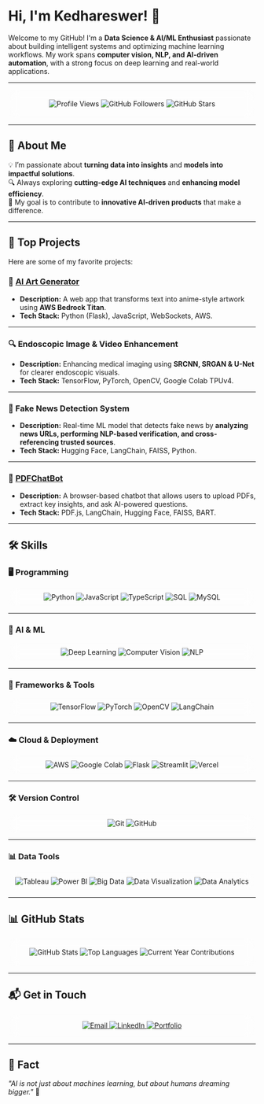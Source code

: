 # Hi, I'm Kedhareswer! 👋  

Welcome to my GitHub! I'm a **Data Science & AI/ML Enthusiast** passionate about building intelligent systems and optimizing machine learning workflows. My work spans **computer vision, NLP, and AI-driven automation**, with a strong focus on deep learning and real-world applications.

---

<div align="center" style="background: rgba(255, 255, 255, 0.1); border-radius: 15px; backdrop-filter: blur(10px); padding: 20px;">
  <img src="https://komarev.com/ghpvc/?username=Kedhareswer&color=blue" alt="Profile Views">
  <img src="https://img.shields.io/github/followers/Kedhareswer?style=social&label=Followers" alt="GitHub Followers">
  <img src="https://img.shields.io/github/stars/Kedhareswer?style=social&label=Stars" alt="GitHub Stars">
</div>

---

## 🚀 About Me  
💡 I’m passionate about **turning data into insights** and **models into impactful solutions**.  
🔍 Always exploring **cutting-edge AI techniques** and **enhancing model efficiency**.  
🎯 My goal is to contribute to **innovative AI-driven products** that make a difference.  

---

## 🌟 Top Projects  
Here are some of my favorite projects:

### 🎨 [AI Art Generator](https://github.com/Kedhareswer/AWSHackathon2025)  
- **Description:** A web app that transforms text into anime-style artwork using **AWS Bedrock Titan**.  
- **Tech Stack:** Python (Flask), JavaScript, WebSockets, AWS.  

---

### 🔍 Endoscopic Image & Video Enhancement  
- **Description:** Enhancing medical imaging using **SRCNN, SRGAN & U-Net** for clearer endoscopic visuals.  
- **Tech Stack:** TensorFlow, PyTorch, OpenCV, Google Colab TPUv4.  

---

### 📰 Fake News Detection System  
- **Description:** Real-time ML model that detects fake news by **analyzing news URLs, performing NLP-based verification, and cross-referencing trusted sources**.  
- **Tech Stack:** Hugging Face, LangChain, FAISS, Python.  

---

### 🤖 [PDFChatBot](https://github.com/Kedhareswer/PDFChatBot)  
- **Description:** A browser-based chatbot that allows users to upload PDFs, extract key insights, and ask AI-powered questions.  
- **Tech Stack:** PDF.js, LangChain, Hugging Face, FAISS, BART.  

---

## 🛠️ Skills  

### 🖥 Programming  
<div align="center" style="background: rgba(255, 255, 255, 0.1); border-radius: 15px; backdrop-filter: blur(10px); padding: 10px;">
  <img src="https://img.shields.io/badge/Python-3776AB?style=for-the-badge&logo=python&logoColor=white" alt="Python">
  <img src="https://img.shields.io/badge/JavaScript-F7DF1E?style=for-the-badge&logo=javascript&logoColor=black" alt="JavaScript">
  <img src="https://img.shields.io/badge/TypeScript-007ACC?style=for-the-badge&logo=typescript&logoColor=white" alt="TypeScript">
  <img src="https://img.shields.io/badge/SQL-4479A1?style=for-the-badge&logo=postgresql&logoColor=white" alt="SQL">
  <img src="https://img.shields.io/badge/MySQL-4479A1?style=for-the-badge&logo=mysql&logoColor=white" alt="MySQL">
</div>

---

### 🤖 AI & ML  
<div align="center" style="background: rgba(255, 255, 255, 0.1); border-radius: 15px; backdrop-filter: blur(10px); padding: 10px;">
  <img src="https://img.shields.io/badge/Deep%20Learning-FF6F00?style=for-the-badge&logo=deep-learning&logoColor=white" alt="Deep Learning">
  <img src="https://img.shields.io/badge/Computer%20Vision-EE4C2C?style=for-the-badge&logo=computer-vision&logoColor=white" alt="Computer Vision">
  <img src="https://img.shields.io/badge/NLP-5C3EE8?style=for-the-badge&logo=nlp&logoColor=white" alt="NLP">
</div>

---

### 🚀 Frameworks & Tools  
<div align="center" style="background: rgba(255, 255, 255, 0.1); border-radius: 15px; backdrop-filter: blur(10px); padding: 10px;">
  <img src="https://img.shields.io/badge/TensorFlow-FF6F00?style=for-the-badge&logo=tensorflow&logoColor=white" alt="TensorFlow">
  <img src="https://img.shields.io/badge/PyTorch-EE4C2C?style=for-the-badge&logo=pytorch&logoColor=white" alt="PyTorch">
  <img src="https://img.shields.io/badge/OpenCV-5C3EE8?style=for-the-badge&logo=opencv&logoColor=white" alt="OpenCV">
  <img src="https://img.shields.io/badge/LangChain-0052CC?style=for-the-badge&logo=langchain&logoColor=white" alt="LangChain">
</div>

---

### ☁️ Cloud & Deployment  
<div align="center" style="background: rgba(255, 255, 255, 0.1); border-radius: 15px; backdrop-filter: blur(10px); padding: 10px;">
  <img src="https://img.shields.io/badge/AWS-232F3E?style=for-the-badge&logo=amazon-aws&logoColor=white" alt="AWS">
  <img src="https://img.shields.io/badge/Google%20Colab-F9AB00?style=for-the-badge&logo=google-colab&logoColor=white" alt="Google Colab">
  <img src="https://img.shields.io/badge/Flask-000000?style=for-the-badge&logo=flask&logoColor=white" alt="Flask">
  <img src="https://img.shields.io/badge/Streamlit-FF4B4B?style=for-the-badge&logo=streamlit&logoColor=white" alt="Streamlit">
  <img src="https://img.shields.io/badge/Vercel-000000?style=for-the-badge&logo=vercel&logoColor=white" alt="Vercel">
</div>

---

### 🛠 Version Control  
<div align="center" style="background: rgba(255, 255, 255, 0.1); border-radius: 15px; backdrop-filter: blur(10px); padding: 10px;">
  <img src="https://img.shields.io/badge/Git-F05032?style=for-the-badge&logo=git&logoColor=white" alt="Git">
  <img src="https://img.shields.io/badge/GitHub-181717?style=for-the-badge&logo=github&logoColor=white" alt="GitHub">
</div>

---

### 📊 Data Tools  
<div align="center" style="background: rgba(255, 255, 255, 0.1); border-radius: 15px; backdrop-filter: blur(10px); padding: 10px;">
  <img src="https://img.shields.io/badge/Tableau-E97627?style=for-the-badge&logo=tableau&logoColor=white" alt="Tableau">
  <img src="https://img.shields.io/badge/Power%20BI-F2C811?style=for-the-badge&logo=power-bi&logoColor=black" alt="Power BI">
  <img src="https://img.shields.io/badge/Big%20Data-FF6F00?style=for-the-badge&logo=big-data&logoColor=white" alt="Big Data">
  <img src="https://img.shields.io/badge/Data%20Visualization-007ACC?style=for-the-badge&logo=data-visualization&logoColor=white" alt="Data Visualization">
  <img src="https://img.shields.io/badge/Data%20Analytics-0052CC?style=for-the-badge&logo=data-analytics&logoColor=white" alt="Data Analytics">
</div>

---

## 📊 GitHub Stats  

<div align="center" style="background: rgba(255, 255, 255, 0.1); border-radius: 15px; backdrop-filter: blur(10px); padding: 20px;">
  <img src="https://github-readme-stats.vercel.app/api?username=Kedhareswer&show_icons=true&theme=radical" alt="GitHub Stats">
  <img src="https://github-readme-stats.vercel.app/api/top-langs/?username=Kedhareswer&layout=compact&theme=radical" alt="Top Languages">
  <img src="https://github-profile-summary-cards.vercel.app/api/cards/productive-time?username=Kedhareswer&theme=radical" alt="Current Year Contributions">
</div>

---

## 📬 Get in Touch  

<div align="center" style="background: rgba(255, 255, 255, 0.1); border-radius: 15px; backdrop-filter: blur(10px); padding: 15px;">
  <a href="mailto:Kedhareswer.12110626@gmail.com">
    <img src="https://img.shields.io/badge/Email-D14836?style=for-the-badge&logo=gmail&logoColor=white" alt="Email">
  </a>
  <a href="https://www.linkedin.com/in/kedhareswernaidu/">
    <img src="https://img.shields.io/badge/LinkedIn-0077B5?style=for-the-badge&logo=linkedin&logoColor=white" alt="LinkedIn">
  </a>
  <a href="https://naa-peru.vercel.app/">
    <img src="https://img.shields.io/badge/Portfolio-FF5722?style=for-the-badge&logo=google-chrome&logoColor=white" alt="Portfolio">
  </a>
</div>

---

## 🌟 Fact  

_"AI is not just about machines learning, but about humans dreaming bigger."_ 🚀  
